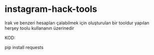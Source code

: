 # instagram-hack-tools
Irak ve benzeri hesapları çalabilmek için oluşturulan bir tooldur yapılan herşey toolu kullananın üzerinedir

KOD:

pip install requests

